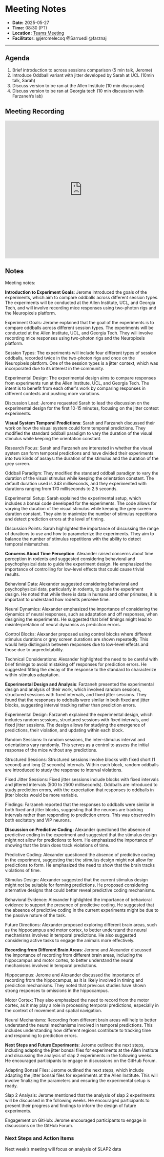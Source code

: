 # Meeting Notes
- **Date:** 2025-05-27
- **Time:** 08:30 (PT)
- **Location:** [Teams Meeting](https://teams.microsoft.com/l/meetup-join/19%3ameeting_Y2Q3MDViNGMtOTIwMC00ZjMzLTk3MjMtYWU3MDhiMzZjYmM1%40thread.v2/0?context=%7b%22Tid%22%3a%2232669cd6-737f-4b39-8bdd-d6951120d3fc%22%2c%22Oid%22%3a%229396d18b-b5cf-4bed-98a0-1cfb7dc82663%22%7d)
- **Facilitator:** @jeromelecoq @Sarruedi @farznaj
  
---

## Agenda

1. Brief introduction to across sessions comparison (5 min talk, Jerome)
2. Introduce Oddball variant with jitter developed by Sarah at UCL (10min talk, Sarah)
3. Discuss version to be ran at the Allen Institute (10 min discussion)
4. Discuss version to be ran at Georgia tech (10 min discussion with Farzaneh’s lab)
   
## Meeting Recording

<div class="video-wrapper">
    <iframe width="100%" height="450" src="https://www.youtube.com/embed/f3UWjFRTNmM" title="OpenScope Predictive Processing Meeting - May 27, 2025" frameborder="0" allow="accelerometer; autoplay; clipboard-write; encrypted-media; gyroscope; picture-in-picture; web-share" allowfullscreen></iframe>
</div>

## Notes
Meeting notes: 

**Introduction to Experiment Goals**: Jerome introduced the goals of the experiments, which aim to compare oddballs across different session types. The experiments will be conducted at the Allen Institute, UCL, and Georgia Tech, and will involve recording mice responses using two-photon rigs and the Neuropixels platform. 
  
 Experiment Goals: Jerome explained that the goal of the experiments is to compare oddballs across different session types. The experiments will be conducted at the Allen Institute, UCL, and Georgia Tech. They will involve recording mice responses using two-photon rigs and the Neuropixels platform. 
 
 Session Types: The experiments will include four different types of session oddballs, recorded twice in the two-photon rigs and once on the Neuropixels platform. One of the session types is a jitter context, which was incorporated due to its interest in the community. 

  Experimental Design: The experimental design aims to compare responses from experiments run at the Allen Institute, UCL, and Georgia Tech. The intent is to benefit from each other's work by comparing responses in different contexts and pushing more variations. 
  
  Discussion Lead: Jerome requested Sarah to lead the discussion on the experimental design for the first 10-15 minutes, focusing on the jitter context experiments. 

**Visual System Temporal Predictions**: Sarah and Farzaneh discussed their work on how the visual system could form temporal predictions. They modified the standard oddball paradigm to vary the duration of the visual stimulus while keeping the orientation constant. 
  
  Research Focus: Sarah and Farzaneh are interested in whether the visual system can form temporal predictions and have divided their experiments into two kinds of assays: the duration of the stimulus and the duration of the grey screen. 
  
  Oddball Paradigm: They modified the standard oddball paradigm to vary the duration of the visual stimulus while keeping the orientation constant. The default duration used is 343 milliseconds, and they experimented with durations ranging from 170 milliseconds to 2.5 seconds. 
  
  Experimental Setup: Sarah explained the experimental setup, which includes a bonsai code developed for the experiments. The code allows for varying the duration of the visual stimulus while keeping the grey screen duration constant. They aim to maximize the number of stimulus repetitions and detect prediction errors at the level of timing. 
  
  Discussion Points: Sarah highlighted the importance of discussing the range of durations to use and how to parameterize the experiments. They aim to balance the number of stimulus repetitions with the ability to detect temporal mismatches. 

**Concerns About Time Perception**: Alexander raised concerns about time perception in rodents and suggested considering behavioral and psychophysical data to guide the experiment design. He emphasized the importance of controlling for low-level effects that could cause trivial results. 
  
  Behavioral Data: Alexander suggested considering behavioral and psychophysical data, particularly in rodents, to guide the experiment design. He noted that while there is data in humans and other primates, it is important to understand how rodents perceive time. 
  
  Neural Dynamics: Alexander emphasized the importance of considering the dynamics of neural responses, such as adaptation and off responses, when designing the experiments. He suggested that brief timings might lead to misinterpretation of neural dynamics as prediction errors. 
  
  Control Blocks: Alexander proposed using control blocks where different stimulus durations or grey screen durations are shown repeatedly. This would help distinguish between responses due to low-level effects and those due to unpredictability. 
  
  Technical Considerations: Alexander highlighted the need to be careful with brief timings to avoid mistaking off responses for prediction errors. He suggested fitting the decay of the response to the standard to characterize within-stimulus adaptation. 

**Experimental Design and Analysis**: Farzaneh presented the experimental design and analysis of their work, which involved random sessions, structured sessions with fixed intervals, and fixed jitter sessions. They found that the responses to oddballs were similar in both fixed and jitter blocks, suggesting interval tracking rather than prediction errors. 
  
  Experimental Design: Farzaneh explained the experimental design, which includes random sessions, structured sessions with fixed intervals, and fixed jitter sessions. The design allows for studying the emergence of predictions, their violation, and updating within each block. 
  
  Random Sessions: In random sessions, the inter-stimulus interval and orientations vary randomly. This serves as a control to assess the initial response of the mice without any predictions. 
  
  Structured Sessions: Structured sessions involve blocks with fixed short (1 second) and long (2 seconds) intervals. Within each block, random oddballs are introduced to study the response to interval violations. 
  
  Fixed Jitter Sessions: Fixed jitter sessions include blocks with fixed intervals and jittered intervals (500 to 2500 milliseconds). Oddballs are introduced to study prediction errors, with the expectation that responses to oddballs in jitter blocks would be more variable. 
  
  Findings: Farzaneh reported that the responses to oddballs were similar in both fixed and jitter blocks, suggesting that the neurons are tracking intervals rather than responding to prediction errors. This was observed in both excitatory and VIP neurons. 

**Discussion on Predictive Coding**: Alexander questioned the absence of predictive coding in the experiment and suggested that the stimulus design might not allow for predictions to form. He emphasized the importance of showing that the brain does track violations of time. 
  
  Predictive Coding: Alexander questioned the absence of predictive coding in the experiment, suggesting that the stimulus design might not allow for predictions to form. He emphasized the need to show that the brain tracks violations of time. 
  
  Stimulus Design: Alexander suggested that the current stimulus design might not be suitable for forming predictions. He proposed considering alternative designs that could better reveal predictive coding mechanisms. 
  
  Behavioral Evidence: Alexander highlighted the importance of behavioral evidence to support the presence of predictive coding. He suggested that the absence of predictive coding in the current experiments might be due to the passive nature of the task. 
  
  Future Directions: Alexander proposed exploring different brain areas, such as the hippocampus and motor cortex, to better understand the neural mechanisms involved in temporal predictions. He also suggested considering active tasks to engage the animals more effectively. 
  
**Recording from Different Brain Areas**: Jerome and Alexander discussed the importance of recording from different brain areas, including the hippocampus and motor cortex, to better understand the neural mechanisms involved in temporal predictions. 
  
  Hippocampus: Jerome and Alexander discussed the importance of recording from the hippocampus, as it is likely involved in timing and prediction mechanisms. They noted that previous studies have shown strong responses to omissions in the hippocampus. 
  
  Motor Cortex: They also emphasized the need to record from the motor cortex, as it may play a role in processing temporal predictions, especially in the context of movement and spatial navigation. 
 
  Neural Mechanisms: Recording from different brain areas will help to better understand the neural mechanisms involved in temporal predictions. This includes understanding how different regions contribute to tracking time and responding to prediction errors. 

**Next Steps and Future Experiments**: Jerome outlined the next steps, including adapting the jitter bonsai files for experiments at the Allen Institute and discussing the analysis of slap 2 experiments in the following weeks. He encouraged participants to engage in discussions on the GitHub Forum. 
 
  Adapting Bonsai Files: Jerome outlined the next steps, which include adapting the jitter bonsai files for experiments at the Allen Institute. This will involve finalizing the parameters and ensuring the experimental setup is ready. 
  
  Slap 2 Analysis: Jerome mentioned that the analysis of slap 2 experiments will be discussed in the following weeks. He encouraged participants to present their progress and findings to inform the design of future experiments. 
  
  Engagement on GitHub: Jerome encouraged participants to engage in discussions on the GitHub Forum. 

 

### Next Steps and Action Items
  Next week’s meeting will focus on analysis of SLAP2 data
